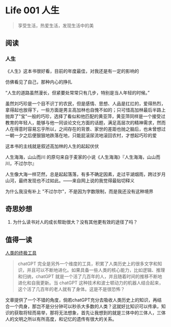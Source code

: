 # Life 001 人生


> 享受生活，热爱生活，发现生活中的美

## 阅读

### 人生
《人生》这本书很好看，目前的年度最佳，对我还是有一定的影响的

仿佛看见了自己，那种内心的挣扎

“人生的道路虽然漫长，但紧要处常常只有几步，特别是当人年轻的时候。”

虽然刘巧珍是一个目不识丁的农民，但是感情、思想、人品是扛扛的，爱得热烈，拿得起也放得下，一些方面是男主高加林也自愧不如的；只可惜高加林最后半路上抛弃了"宝"一般的巧珍，选择了看似和他匹配的黄亚萍，黄亚萍同样是一个接受过教育的年轻人，能够与他一同谈论文化方面的话题，满足高层次的精神需求，然而人在得意时容易忘乎所以，之间存在的背景、家世的差距也抛之脑后，也未曾想过一朝一夕之后便狠狠地跌落在地，只能屁滚尿流地滚回农村，才想起巧珍的爱

这本书的主线就是叙述高加林的人生的起起伏伏

人生海海，山山而川 的原句来自于麦家的小说《人生海海》『人生海海，山山而川，不过尔尔』

人生像大海一样茫然，总是起起落落，有多不确定因素，走过平湖烟雨，跨过岁月山河，最终发现也不过如此。——来自网上说的我觉得最贴切释义

为什么我没有补上 "不过尔尔"，不是因为字数限制，而是我还没有这种境界

## 奇思妙想

1. 为什么读书对人的成长帮助很大？没有其他更有效的途径了吗？

## 值得一读
[人类的终极工具](https://mp.weixin.qq.com/s/w9wQtvfXkb3IrYTTUIwsKw)

> chatGPT 完全是另外一个维度的工具，积累了人类历史上的很多文字和知识，并且可以不断地进化。如果具备一些人类的核心能力，比如逻辑、推理和归纳，chatGPT 就是一个活了几百年的人，并且随着时间的推移不断地进化和自我更新。当 chatGPT 这种技术和波士顿动力的机器人结合起来，这个活了几百年的老人就有了身体。这是不是很恐怖？

文章提供了一个不错的角度，倘若chatGPT充分去吸收人类历史上的知识，再结合一个肉身，那岂不是分分钟可以秒杀大多数的人类？这就好比知识可以传承，知识的获取将轻而易举，那将无法想象，首先让我想到的就是三体中的三体人，三体人的文明之所以有所高度，和记忆的遗传有很大的关系。
